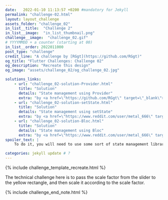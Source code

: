 ```yaml
---
date:   2022-01-10 11:13:57 +0200 #mandatory for Jekyll
permalink: "challenge-02.html"
layout: layout_challenge
assets_folder: "challenge_02"
in_list__title:  "Challenge 2"
in_list__image:  "in_list_thumbnail.png"
challenge__image:  "challenge_02.gif"
# YYYYMMDD + a counter (starting at 00)
in_list__order: 2022011000
post_type: "challenge"
credit_line: "A challenge by [RGgt](https://github.com/RGgt)"
og_title: "Flutter Challenges: Challenge 02"
og_description: "Recreate this design"
og_image: "assets/challenge_02/og_challenge_02.jpg"

solutions_links: 
    - url: "challenge_02-solution-Provider.html"
      title: "Solution"
      details: "State management using Provider"
      extra: "by <a href=\"https://github.com/RGgt\" target=\"_blank\">RGgt</a>"
    - url: "challenge_02-solution-setState.html"
      title: "Solution"
      details: "State management using setState"
      extra: "by <a href=\"https://www.reddit.com/user/metal_666\" target=\"_blank\">metal_666</a>"
    - url: "challenge_02-solution-Bloc.html"
      title: "Solution"
      details: "State management using Bloc"
      extra: "by <a href=\"https://www.reddit.com/user/metal_666\" target=\"_blank\">metal_666</a>"
spoiler_text: |
    To do it, you will need to use some sort of state management library. <BR/><BR/> <a href="https://docs.flutter.dev/development/data-and-backend/state-mgmt/options" target="_blank">See a list of state management libaries for Flutter here.</a>

categories: jekyll update # ?
---
```

{% include challenge_template_recreate.html  %}

The technical challenge here is to pass the scale factor from the slider to the yellow rectangle, and then scale it according to the scale factor.

{% include challenge_end_note.html  %}
